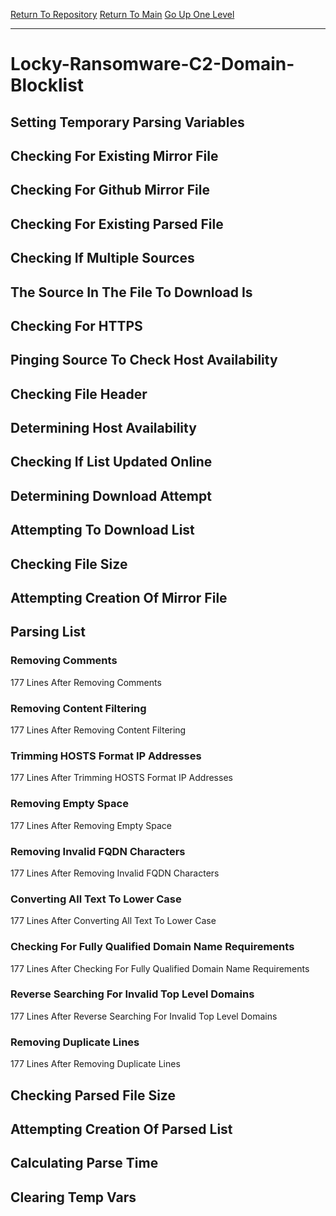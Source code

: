 [Return To Repository](https://github.com/deathbybandaid/piholeparser/)
[Return To Main](https://github.com/deathbybandaid/piholeparser/blob/master/RecentRunLogs/Mainlog.md)
[Go Up One Level](https://github.com/deathbybandaid/piholeparser/blob/master/RecentRunLogs/TopLevelScripts/30-Processing-Blacklists.md)
____________________________________
# Locky-Ransomware-C2-Domain-Blocklist
## Setting Temporary Parsing Variables
## Checking For Existing Mirror File
## Checking For Github Mirror File
## Checking For Existing Parsed File
## Checking If Multiple Sources
## The Source In The File To Download Is
## Checking For HTTPS
## Pinging Source To Check Host Availability
## Checking File Header
## Determining Host Availability
## Checking If List Updated Online
## Determining Download Attempt
## Attempting To Download List
## Checking File Size
## Attempting Creation Of Mirror File
## Parsing List
### Removing Comments
177 Lines After Removing Comments
### Removing Content Filtering
177 Lines After Removing Content Filtering
### Trimming HOSTS Format IP Addresses
177 Lines After Trimming HOSTS Format IP Addresses
### Removing Empty Space
177 Lines After Removing Empty Space
### Removing Invalid FQDN Characters
177 Lines After Removing Invalid FQDN Characters
### Converting All Text To Lower Case
177 Lines After Converting All Text To Lower Case
### Checking For Fully Qualified Domain Name Requirements
177 Lines After Checking For Fully Qualified Domain Name Requirements
### Reverse Searching For Invalid Top Level Domains
177 Lines After Reverse Searching For Invalid Top Level Domains
### Removing Duplicate Lines
177 Lines After Removing Duplicate Lines
## Checking Parsed File Size
## Attempting Creation Of Parsed List
## Calculating Parse Time
## Clearing Temp Vars
